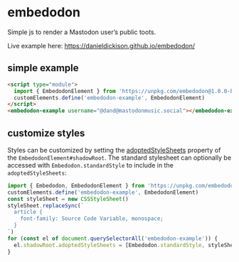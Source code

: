 # embedodon
Simple js to render a Mastodon user’s public toots.

Live example here: https://danieldickison.github.io/embedodon/

## simple example ##

```html
<script type="module">
  import { EmbedodonElement } from 'https://unpkg.com/embedodon@1.0.0-beta.0/dist/index.js'
  customElements.define('embedodon-example', EmbedodonElement)
</script>
<embedodon-example username="@dand@mastodonmusic.social"></embedodon-example>
```

## customize styles ##

Styles can be customized by setting the [adoptedStyleSheets](http://developer.mozilla.org/en-US/docs/Web/API/ShadowRoot/adoptedStyleSheets) property of the `EmbedodonElement#shadowRoot`. The standard stylesheet can optionally be accessed with `Embedodon.standardStyle` to include in the `adoptedStyleSheets`:

```js
import { Embedodon, EmbedodonElement } from 'https://unpkg.com/embedodon@1.0.0-beta.0/dist/index.js'
customElements.define('embedodon-example', EmbedodonElement)
const styleSheet = new CSSStyleSheet()
styleSheet.replaceSync(`
  article {
    font-family: Source Code Variable, monospace;
  }
`)
for (const el of document.querySelectorAll('embedodon-example')) {
  el.shadowRoot.adoptedStyleSheets = [Embedodon.standardStyle, styleSheet]
}
```
